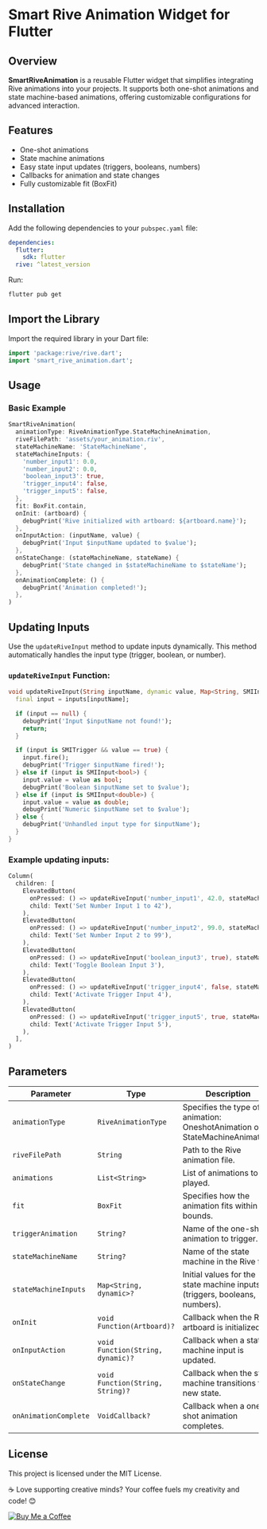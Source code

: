 # Smart Rive Animation Widget for Flutter

## Overview

**SmartRiveAnimation** is a reusable Flutter widget that simplifies integrating Rive animations into your projects. It supports both one-shot animations and state machine-based animations, offering customizable configurations for advanced interaction.

## Features

- One-shot animations
- State machine animations
- Easy state input updates (triggers, booleans, numbers)
- Callbacks for animation and state changes
- Fully customizable fit (BoxFit)

## Installation

Add the following dependencies to your `pubspec.yaml` file:

```yaml
dependencies:
  flutter:
    sdk: flutter
  rive: ^latest_version
```

Run:

```bash
flutter pub get
```

## Import the Library

Import the required library in your Dart file:

```dart
import 'package:rive/rive.dart';
import 'smart_rive_animation.dart';
```

## Usage

### Basic Example

```dart
SmartRiveAnimation(
  animationType: RiveAnimationType.StateMachineAnimation,
  riveFilePath: 'assets/your_animation.riv',
  stateMachineName: 'StateMachineName',
  stateMachineInputs: {
    'number_input1': 0.0, 
    'number_input2': 0.0,
    'boolean_input3': true,
    'trigger_input4': false,
    'trigger_input5': false,
  },
  fit: BoxFit.contain,
  onInit: (artboard) {
    debugPrint('Rive initialized with artboard: ${artboard.name}');
  },
  onInputAction: (inputName, value) {
    debugPrint('Input $inputName updated to $value');
  },
  onStateChange: (stateMachineName, stateName) {
    debugPrint('State changed in $stateMachineName to $stateName');
  },
  onAnimationComplete: () {
    debugPrint('Animation completed!');
  },
)
```

## Updating Inputs

Use the `updateRiveInput` method to update inputs dynamically. This method automatically handles the input type (trigger, boolean, or number).

### `updateRiveInput` Function:

```dart
void updateRiveInput(String inputName, dynamic value, Map<String, SMIInput> inputs) {
  final input = inputs[inputName];

  if (input == null) {
    debugPrint('Input $inputName not found!');
    return;
  }

  if (input is SMITrigger && value == true) {
    input.fire();
    debugPrint('Trigger $inputName fired!');
  } else if (input is SMIInput<bool>) {
    input.value = value as bool;
    debugPrint('Boolean $inputName set to $value');
  } else if (input is SMIInput<double>) {
    input.value = value as double;
    debugPrint('Numeric $inputName set to $value');
  } else {
    debugPrint('Unhandled input type for $inputName');
  }
}
```

### Example updating inputs:

```dart
Column(
  children: [
    ElevatedButton(
      onPressed: () => updateRiveInput('number_input1', 42.0, stateMachineInputs),
      child: Text('Set Number Input 1 to 42'),
    ),
    ElevatedButton(
      onPressed: () => updateRiveInput('number_input2', 99.0, stateMachineInputs),
      child: Text('Set Number Input 2 to 99'),
    ),
    ElevatedButton(
      onPressed: () => updateRiveInput('boolean_input3', true), stateMachineInputs),
      child: Text('Toggle Boolean Input 3'),
    ),
    ElevatedButton(
      onPressed: () => updateRiveInput('trigger_input4', false, stateMachineInputs),
      child: Text('Activate Trigger Input 4'),
    ),
    ElevatedButton(
      onPressed: () => updateRiveInput('trigger_input5', true, stateMachineInputs),
      child: Text('Activate Trigger Input 5'),
    ),
  ],
)
```

## Parameters

| Parameter             | Type                               | Description                                                                 | Required |
|-----------------------|------------------------------------|-----------------------------------------------------------------------------|----------|
| `animationType`       | `RiveAnimationType`               | Specifies the type of animation: OneshotAnimation or StateMachineAnimation. | Yes      |
| `riveFilePath`        | `String`                          | Path to the Rive animation file.                                           | Yes      |
| `animations`          | `List<String>`                    | List of animations to be played.                                           | Yes      |
| `fit`                 | `BoxFit`                          | Specifies how the animation fits within its bounds.                        | Yes      |
| `triggerAnimation`    | `String?`                         | Name of the one-shot animation to trigger.                                 | No       |
| `stateMachineName`    | `String?`                         | Name of the state machine in the Rive file.                                | No       |
| `stateMachineInputs`  | `Map<String, dynamic>?`           | Initial values for the state machine inputs (triggers, booleans, numbers). | No       |
| `onInit`              | `void Function(Artboard)?`        | Callback when the Rive artboard is initialized.                            | No       |
| `onInputAction`       | `void Function(String, dynamic)?` | Callback when a state machine input is updated.                            | No       |
| `onStateChange`       | `void Function(String, String)?`  | Callback when the state machine transitions to a new state.                | No       |
| `onAnimationComplete` | `VoidCallback?`                   | Callback when a one-shot animation completes.                              | No       |

## License
This project is licensed under the MIT License.



☕ Love supporting creative minds? Your coffee fuels my creativity and code! 😊  

[![Buy Me a Coffee](https://img.buymeacoffee.com/button-api/?text=Buy%20me%20a%20coffee&emoji=&slug=kutlaydede&button_colour=FFDD00&font_colour=000000&font_family=Cookie&outline_colour=000000&coffee_colour=ffffff)](https://buymeacoffee.com/kutlaydede)

